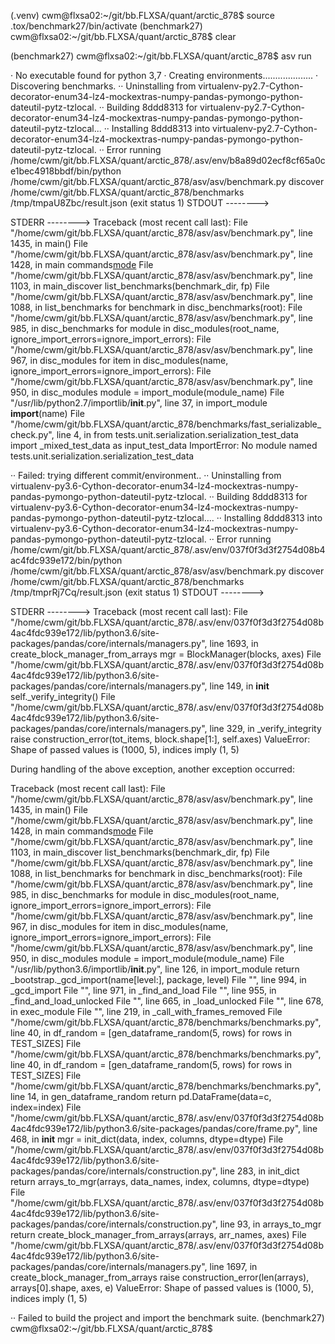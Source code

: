 (.venv) cwm@flxsa02:~/git/bb.FLXSA/quant/arctic_878$ source .tox/benchmark27/bin/activate
(benchmark27) cwm@flxsa02:~/git/bb.FLXSA/quant/arctic_878$ clear

(benchmark27) cwm@flxsa02:~/git/bb.FLXSA/quant/arctic_878$ asv run

· No executable found for python 3,7
· Creating environments....................
· Discovering benchmarks.
·· Uninstalling from virtualenv-py2.7-Cython-decorator-enum34-lz4-mockextras-numpy-pandas-pymongo-python-dateutil-pytz-tzlocal.
·· Building 8ddd8313 for virtualenv-py2.7-Cython-decorator-enum34-lz4-mockextras-numpy-pandas-pymongo-python-dateutil-pytz-tzlocal...
·· Installing 8ddd8313 into virtualenv-py2.7-Cython-decorator-enum34-lz4-mockextras-numpy-pandas-pymongo-python-dateutil-pytz-tzlocal.
·· Error running /home/cwm/git/bb.FLXSA/quant/arctic_878/.asv/env/b8a89d02ecf8cf65a0ce1bec4918bbdf/bin/python /home/cwm/git/bb.FLXSA/quant/arctic_878/asv/asv/benchmark.py discover /home/cwm/git/bb.FLXSA/quant/arctic_878/benchmarks /tmp/tmpaU8Zbc/result.json (exit status 1)
   STDOUT -------->
   
   STDERR -------->
   Traceback (most recent call last):
     File "/home/cwm/git/bb.FLXSA/quant/arctic_878/asv/asv/benchmark.py", line 1435, in <module>
       main()
     File "/home/cwm/git/bb.FLXSA/quant/arctic_878/asv/asv/benchmark.py", line 1428, in main
       commands[mode](args)
     File "/home/cwm/git/bb.FLXSA/quant/arctic_878/asv/asv/benchmark.py", line 1103, in main_discover
       list_benchmarks(benchmark_dir, fp)
     File "/home/cwm/git/bb.FLXSA/quant/arctic_878/asv/asv/benchmark.py", line 1088, in list_benchmarks
       for benchmark in disc_benchmarks(root):
     File "/home/cwm/git/bb.FLXSA/quant/arctic_878/asv/asv/benchmark.py", line 985, in disc_benchmarks
       for module in disc_modules(root_name, ignore_import_errors=ignore_import_errors):
     File "/home/cwm/git/bb.FLXSA/quant/arctic_878/asv/asv/benchmark.py", line 967, in disc_modules
       for item in disc_modules(name, ignore_import_errors=ignore_import_errors):
     File "/home/cwm/git/bb.FLXSA/quant/arctic_878/asv/asv/benchmark.py", line 950, in disc_modules
       module = import_module(module_name)
     File "/usr/lib/python2.7/importlib/__init__.py", line 37, in import_module
       __import__(name)
     File "/home/cwm/git/bb.FLXSA/quant/arctic_878/benchmarks/fast_serializable_check.py", line 4, in <module>
       from tests.unit.serialization.serialization_test_data import _mixed_test_data as input_test_data
   ImportError: No module named tests.unit.serialization.serialization_test_data

·· Failed: trying different commit/environment..
·· Uninstalling from virtualenv-py3.6-Cython-decorator-enum34-lz4-mockextras-numpy-pandas-pymongo-python-dateutil-pytz-tzlocal.
·· Building 8ddd8313 for virtualenv-py3.6-Cython-decorator-enum34-lz4-mockextras-numpy-pandas-pymongo-python-dateutil-pytz-tzlocal....
·· Installing 8ddd8313 into virtualenv-py3.6-Cython-decorator-enum34-lz4-mockextras-numpy-pandas-pymongo-python-dateutil-pytz-tzlocal.
·· Error running /home/cwm/git/bb.FLXSA/quant/arctic_878/.asv/env/037f0f3d3f2754d08b4ac4fdc939e172/bin/python /home/cwm/git/bb.FLXSA/quant/arctic_878/asv/asv/benchmark.py discover /home/cwm/git/bb.FLXSA/quant/arctic_878/benchmarks /tmp/tmprRj7Cq/result.json (exit status 1)
   STDOUT -------->
   
   STDERR -------->
   Traceback (most recent call last):
     File "/home/cwm/git/bb.FLXSA/quant/arctic_878/.asv/env/037f0f3d3f2754d08b4ac4fdc939e172/lib/python3.6/site-packages/pandas/core/internals/managers.py", line 1693, in create_block_manager_from_arrays
       mgr = BlockManager(blocks, axes)
     File "/home/cwm/git/bb.FLXSA/quant/arctic_878/.asv/env/037f0f3d3f2754d08b4ac4fdc939e172/lib/python3.6/site-packages/pandas/core/internals/managers.py", line 149, in __init__
       self._verify_integrity()
     File "/home/cwm/git/bb.FLXSA/quant/arctic_878/.asv/env/037f0f3d3f2754d08b4ac4fdc939e172/lib/python3.6/site-packages/pandas/core/internals/managers.py", line 329, in _verify_integrity
       raise construction_error(tot_items, block.shape[1:], self.axes)
   ValueError: Shape of passed values is (1000, 5), indices imply (1, 5)
   
   During handling of the above exception, another exception occurred:
   
   Traceback (most recent call last):
     File "/home/cwm/git/bb.FLXSA/quant/arctic_878/asv/asv/benchmark.py", line 1435, in <module>
       main()
     File "/home/cwm/git/bb.FLXSA/quant/arctic_878/asv/asv/benchmark.py", line 1428, in main
       commands[mode](args)
     File "/home/cwm/git/bb.FLXSA/quant/arctic_878/asv/asv/benchmark.py", line 1103, in main_discover
       list_benchmarks(benchmark_dir, fp)
     File "/home/cwm/git/bb.FLXSA/quant/arctic_878/asv/asv/benchmark.py", line 1088, in list_benchmarks
       for benchmark in disc_benchmarks(root):
     File "/home/cwm/git/bb.FLXSA/quant/arctic_878/asv/asv/benchmark.py", line 985, in disc_benchmarks
       for module in disc_modules(root_name, ignore_import_errors=ignore_import_errors):
     File "/home/cwm/git/bb.FLXSA/quant/arctic_878/asv/asv/benchmark.py", line 967, in disc_modules
       for item in disc_modules(name, ignore_import_errors=ignore_import_errors):
     File "/home/cwm/git/bb.FLXSA/quant/arctic_878/asv/asv/benchmark.py", line 950, in disc_modules
       module = import_module(module_name)
     File "/usr/lib/python3.6/importlib/__init__.py", line 126, in import_module
       return _bootstrap._gcd_import(name[level:], package, level)
     File "<frozen importlib._bootstrap>", line 994, in _gcd_import
     File "<frozen importlib._bootstrap>", line 971, in _find_and_load
     File "<frozen importlib._bootstrap>", line 955, in _find_and_load_unlocked
     File "<frozen importlib._bootstrap>", line 665, in _load_unlocked
     File "<frozen importlib._bootstrap_external>", line 678, in exec_module
     File "<frozen importlib._bootstrap>", line 219, in _call_with_frames_removed
     File "/home/cwm/git/bb.FLXSA/quant/arctic_878/benchmarks/benchmarks.py", line 40, in <module>
       df_random = [gen_dataframe_random(5, rows) for rows in TEST_SIZES]
     File "/home/cwm/git/bb.FLXSA/quant/arctic_878/benchmarks/benchmarks.py", line 40, in <listcomp>
       df_random = [gen_dataframe_random(5, rows) for rows in TEST_SIZES]
     File "/home/cwm/git/bb.FLXSA/quant/arctic_878/benchmarks/benchmarks.py", line 14, in gen_dataframe_random
       return pd.DataFrame(data=c, index=index)
     File "/home/cwm/git/bb.FLXSA/quant/arctic_878/.asv/env/037f0f3d3f2754d08b4ac4fdc939e172/lib/python3.6/site-packages/pandas/core/frame.py", line 468, in __init__
       mgr = init_dict(data, index, columns, dtype=dtype)
     File "/home/cwm/git/bb.FLXSA/quant/arctic_878/.asv/env/037f0f3d3f2754d08b4ac4fdc939e172/lib/python3.6/site-packages/pandas/core/internals/construction.py", line 283, in init_dict
       return arrays_to_mgr(arrays, data_names, index, columns, dtype=dtype)
     File "/home/cwm/git/bb.FLXSA/quant/arctic_878/.asv/env/037f0f3d3f2754d08b4ac4fdc939e172/lib/python3.6/site-packages/pandas/core/internals/construction.py", line 93, in arrays_to_mgr
       return create_block_manager_from_arrays(arrays, arr_names, axes)
     File "/home/cwm/git/bb.FLXSA/quant/arctic_878/.asv/env/037f0f3d3f2754d08b4ac4fdc939e172/lib/python3.6/site-packages/pandas/core/internals/managers.py", line 1697, in create_block_manager_from_arrays
       raise construction_error(len(arrays), arrays[0].shape, axes, e)
   ValueError: Shape of passed values is (1000, 5), indices imply (1, 5)

·· Failed to build the project and import the benchmark suite.
(benchmark27) cwm@flxsa02:~/git/bb.FLXSA/quant/arctic_878$ 
